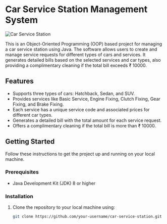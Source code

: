 # Car Service Station Management System

![Car Service Station](https://imgur.com/gallery/lFvO225)

This is an Object-Oriented Programming (OOP) based project for managing a car service station using Java. The software allows users to create and manage service requests for different types of cars and services. It generates detailed bills based on the selected services and car types, also providing a complimentary cleaning if the total bill exceeds ₹ 10000.

## Features

- Supports three types of cars: Hatchback, Sedan, and SUV.
- Provides services like Basic Service, Engine Fixing, Clutch Fixing, Gear Fixing, and Brake Fixing.
- Each service has a unique service code and associated prices for different car types.
- Generates a detailed bill with the total amount for each service request.
- Offers a complimentary cleaning if the total bill is more than ₹ 10000.

## Getting Started

Follow these instructions to get the project up and running on your local machine.

### Prerequisites

- Java Development Kit (JDK) 8 or higher

### Installation

1. Clone the repository to your local machine using:

   ```bash
   git clone https://github.com/your-username/car-service-station.git
